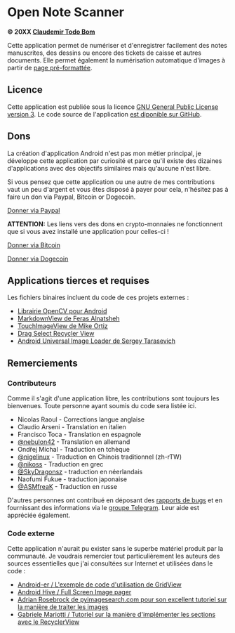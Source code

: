 Open Note Scanner
=================

**© 20XX [Claudemir Todo Bom](http://todobom.com)**

Cette application permet de numériser et d'enregistrer facilement des notes manuscrites, des dessins ou encore des tickets de caisse et autres documents. Elle permet également la numérisation automatique d'images à partir de [page pré-formattée](https://github.com/ctodobom/OpenNoteScanner/raw/master/Page%20Templates/A4%20with%202%20pages.pdf).


Licence
-------

Cette application est publiée sous la licence [GNU General Public License version 3](http://www.gnu.org/licenses/gpl.txt). Le code source de l'application [est diponible sur GitHub](http://github.com/ctodobom/OpenNoteScanner).

Dons
----

La création d'application Android n'est pas mon métier principal, je développe cette application par curiosité et parce qu'il existe des dizaines d'applications avec des objectifs similaires mais qu'aucune n'est libre.

Si vous pensez que cette application ou une autre de mes contributions vaut un peu d'argent et vous êtes disposé à payer pour cela, n'hésitez pas à faire un don via Paypal, Bitcoin or Dogecoin.

[Donner via Paypal](https://www.paypal.com/cgi-bin/webscr?cmd=_s-xclick&hosted_button_id=X6XHVCPMRQEL4)

**ATTENTION:** Les liens vers des dons en crypto-monnaies ne fonctionnent que si vous avez installé une application pour celles-ci !

[Donner via Bitcoin](bitcoin:1H5tqKZoWdqkR54PGe9w67EzBnLXHBFmt9)

[Donner via Dogecoin](dogecoin:DFBaP724XR3rfs9wFahBd353yFkgkqatvd)


Applications tierces et requises
--------------------------------

Les fichiers binaires incluent du code de ces projets externes :

* [Librairie OpenCV pour Android](http://www.opencv.org)
* [MarkdownView de Feras Alnatsheh](https://github.com/falnatsheh/MarkdownView)
* [TouchImageView de Mike Ortiz](https://github.com/MikeOrtiz/TouchImageView)
* [Drag Select Recycler View](https://github.com/afollestad/drag-select-recyclerview)
* [Android Universal Image Loader de Sergey Tarasevich](https://github.com/nostra13/Android-Universal-Image-Loader)

Remerciements
------------

### Contributeurs

Comme il s'agit d'une application libre, les contributions sont toujours les bienvenues. Toute personne ayant soumis du code sera listée ici.

* Nicolas Raoul - Corrections langue anglaise
* Claudio Arseni - Translation en italien
* Francisco Toca - Translation en espagnole
* [@nebulon42](https://github.com/nebulon42) - Translation en allemand
* Ondřej Míchal - Traduction en tchèque
* [@nigelinux](https://github.com/nigelinux) - Traduction en Chinois traditionnel (zh-rTW)
* [@nikoss](https://github.com/nikoss) - Traduction en grec
* [@SkyDragonsz](https://github.com/SkyDragonsz) - traduction en néerlandais
* Naofumi Fukue - traduction japonaise
* [@ASMfreaK](https://github.com/ASMfreaK) - Traduction en russe

D'autres personnes ont contribué en déposant des [rapports de bugs](https://github.com/ctodobom/OpenNoteScanner/issues) et en fournissant des informations via le [groupe Telegram](https://t.me/OpenNoteScanner). Leur aide est appréciée également.

### Code externe

Cette application n'aurait pu exister sans le superbe matériel produit par la communauté. Je voudrais remercier tout particulièrement les auteurs des sources essentielles que j'ai consultées sur Internet et utilisées dans le code :

* [Android-er / L'exemple de code d'utilisation de GridView](http://android-er.blogspot.com.br/2012/07/gridview-loading-photos-from-sd-card.html)
* [Android Hive / Full Screen Image pager](http://www.androidhive.info/2013/09/android-fullscreen-image-slider-with-swipe-and-pinch-zoom-gestures/)
* [Adrian Rosebrock de pyimagesearch.com pour son excellent tutoriel sur la manière de traiter les images](http://www.pyimagesearch.com/2014/09/01/build-kick-ass-mobile-document-scanner-just-5-minutes/)
* [Gabriele Mariotti / Tutoriel sur la manière d'implémenter les sections avec le RecyclerView](https://gist.github.com/gabrielemariotti/e81e126227f8a4bb339c)
